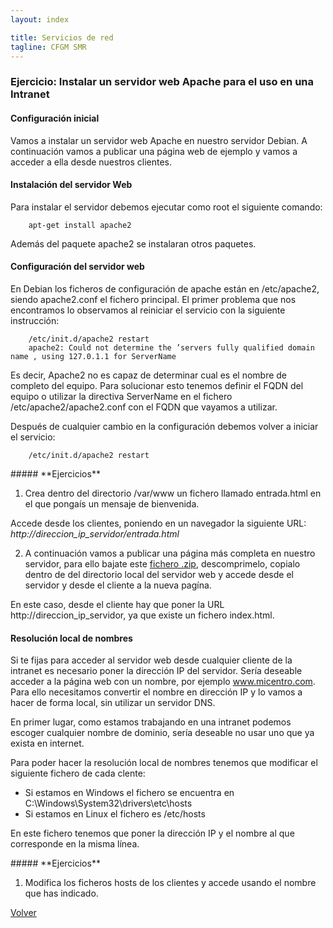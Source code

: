 ```yaml
---
layout: index

title: Servicios de red 
tagline: CFGM SMR
---
```

### Ejercicio: Instalar un servidor web Apache para el uso en una Intranet

#### Configuración inicial

Vamos a instalar un servidor web Apache en nuestro servidor Debian. A continuación vamos a publicar una página web de ejemplo y vamos a acceder a ella desde nuestros clientes.

#### Instalación del servidor Web

Para instalar el servidor debemos ejecutar como root el siguiente comando:

        apt-get install apache2

Además del paquete apache2 se instalaran otros paquetes.

#### Configuración del servidor web

En Debian los ficheros de configuración de apache están en /etc/apache2, siendo apache2.conf el fichero principal. El primer problema que nos encontramos lo observamos al reiniciar el servicio con la siguiente instrucción:

        /etc/init.d/apache2 restart
        apache2: Could not determine the ’servers fully qualified domain name , using 127.0.1.1 for ServerName

Es decir, Apache2 no es capaz de determinar cual es el nombre de completo del equipo. Para solucionar esto tenemos definir el FQDN del equipo o utilizar la directiva ServerName en el fichero /etc/apache2/apache2.conf con el FQDN que vayamos a utilizar.

Después de cualquier cambio en la configuración debemos volver a iniciar el servicio:

        /etc/init.d/apache2 restart



<div class='ejercicios' markdown='1'>
##### **Ejercicios**

1) Crea dentro del directorio /var/www un fichero llamado entrada.html en el que pongaís un mensaje de bienvenida.

Accede desde los clientes, poniendo en un navegador la siguiente URL: *http://direccion_ip_servidor/entrada.html*

2) A continuación vamos a publicar una página más completa en nuestro servidor, para ello bajate este [fichero .zip](files/web.zip), descomprimelo, copialo dentro de del directorio local del servidor web y accede desde el servidor y desde el cliente a la nueva pagína.

En este caso, desde el cliente hay que poner la URL http://direccion_ip_servidor, ya que existe un fichero index.html.
</div>

#### Resolución local de nombres

Si te fijas para acceder al servidor web desde cualquier cliente de la intranet es necesario poner la dirección IP del servidor. Sería deseable acceder a la página web con un nombre, por ejemplo www.micentro.com. Para ello necesitamos convertir el nombre en dirección IP y lo vamos a hacer de forma local, sin utilizar un servidor DNS.

En primer lugar, como estamos trabajando en una intranet podemos escoger cualquier nombre de dominio, sería deseable no usar uno que ya exista en internet.

Para poder hacer la resolución local de nombres tenemos que modificar el siguiente fichero de cada clente:

* Si estamos en Windows el fichero se encuentra en C:\Windows\System32\drivers\etc\hosts
* Si estamos en Linux el fichero es /etc/hosts

En este fichero tenemos que poner la dirección IP y el nombre al que corresponde en la misma línea.

<div class='ejercicios' markdown='1'>
##### **Ejercicios**

1. Modifica los ficheros hosts de los clientes y accede usando el nombre que has indicado.

</div>

[Volver](index)

